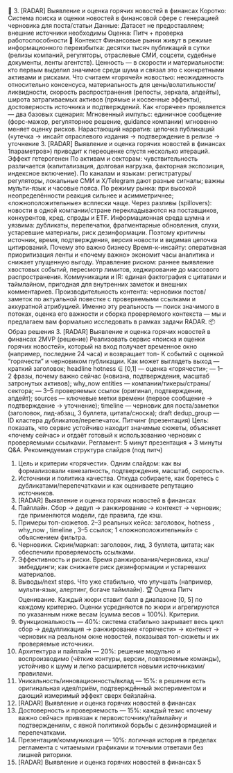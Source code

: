 📰
3. [RADAR] Выявление и
оценка горячих новостей в
финансах
Коротко: Система поиска и оценки новостей в финансовой сфере с
генерацией черновика для поста/статьи
Данные: Датасет не предоставляем; внешние источники необходимы
Оценка: Питч + проверка работоспособности
📌 Контекст
Финансовые рынки живут в режиме информационного переизбытка:
десятки тысяч публикаций в сутки (релизы компаний, регуляторы,
отраслевые СМИ, соцсети, судебные документы, ленты агентств). Ценность
— в скорости и материальности: кто первым выделил значимое среди шума
и связал это с конкретными активами и рисками.
Что считаем «горячей» новостью: неожиданность относительно консенсуса,
материальность для цены/волатильности/ликвидности, скорость
распространения (репосты, зеркала, апдейты), широта затрагиваемых
активов (прямые и косвенные эффекты), достоверность источника и
подтверждений.
Как «горячее» проявляется — два базовых сценария:
Мгновенный импульс: единичное сообщение (форс-мажор, регуляторное
решение, guidance компании) мгновенно меняет оценку рисков.
Нарастающий нарратив: цепочка публикаций («утечка → инсайт
отраслевого издания → подтверждение в релизе → уточнение
3. [RADAR] Выявление и оценка горячих новостей в финансах
1параметров») приводит к переоценке спустя несколько итераций.
Эффект гетерогенен
По активам и секторам: чувствительность различается
(капитализация, долговая нагрузка, факторная экспозиция, индексное
включение).
По каналам и языкам: регистратуры/регуляторы, локальные СМИ и
X/Telegram дают разные сигналы; важны мульти-язык и часовые
пояса.
По режиму рынка: при высокой неопределённости реакция сильнее и
асимметричнее; «ложноположительные» всплески чаще.
Через разливы (spillovers): новости в одной компании/стране
перекладываются на поставщиков, конкурентов, кред. спрэды и ETF.
Информационная среда шумна и уязвима: дубликаты, перепечатки,
фрагментарные обновления, слухи, устаревшие материалы, риск
дезинформации. Поэтому критичны источник, время, подтверждения,
версия новости и видимая цепочка цитирований.
Почему это важно бизнесу
Время-к-инсайту: оперативная приоритизация ленты и «почему
важно» экономит часы аналитика и снижает упущенную выгоду.
Управление риском: раннее выявление хвостовых событий,
пересмотр лимитов, хеджирование до массового распространения.
Коммуникации и IR: единая фактография с цитатами и таймлайном,
пригодная для внутренних заметок и внешних комментариев.
Производительность контента: черновики постов/заметок по
актуальной повестке с проверяемыми ссылками и аккуратной
атрибуцией.
Именно эту реальность — поиск значимого в потоках, оценка его важности
и сборка проверяемого контекста — мы и предлагаем вам формально
исследовать в рамках задачи RADAR.
📦 Образ решения
3. [RADAR] Выявление и оценка горячих новостей в финансах
2MVP (решение)
Реализовать сервис «поиска и оценки горячих новостей», который на вход
получает временное окно (например, последние 24 часа) и возвращает топ-
K событий с оценкой “горячести” и черновиком публикации.
Как может выглядеть выход
— краткий заголовок;
headline
hotness ∈ [0,1]
— оценка «горячести»;
— 1–2 фразы, почему важно сейчас (новизна, подтверждения,
масштаб затронутых активов);
why_now
entities
— компании/тикеры/страны/сектора;
— 3–5 проверяемых ссылок (оригинал, подтверждение,
апдейт);
sources
— ключевые метки времени (первое сообщение →
подтверждение → уточнение);
timeline
— черновик для поста/заметки (заголовок, лид-абзац, 3 буллета,
цитата/сноска);
draft
dedup_group
— ID кластера дубликатов/перепечаток.
Питчинг (презентация)
Цель: показать, что сервис устойчиво находит значимые сюжеты, объясняет
«почему сейчас» и отдаёт готовый к использованию черновик с
проверяемыми ссылками.
Регламент: 5 минут презентация + 3 минуты Q&A.
Рекомендуемая структура слайдов (под питч)
1. Цель и критерии «горячести». Одним слайдом: как вы
формализовали «внезапность, подтверждения, масштаб, скорость».
2. Источники и политика качества. Откуда собираете, как боретесь с
дубликатами/перепечатками и как оцениваете репутацию источников.
3. [RADAR] Выявление и оценка горячих новостей в финансах
33. Пайплайн. Сбор → дедуп → ранжирование → контекст → черновик;
где применяются модели, где правила, где кэш.
4. Примеры топ-сюжетов. 2–3 реальных кейса: заголовок, hotness ,
why_now , timeline , 3–5 ссылок; 1 «ложноположительный» с объяснением
фильтра.
5. Черновики. Скрин/маркап: заголовок, лид, 3 буллета, цитата; как
обеспечили проверяемость ссылками.
6. Эффективность и риски. Время ранжирования/черновика, кэш/
эмбеддинги; как снижаете риск дезинформации и устаревших
материалов.
7. Выводы/next steps. Что уже стабильно, что улучшать (например,
мульти-язык, алертинг, богаче таймлайн).
🏆 Оценка
Питч
Оценивание.
Каждый жюри ставит балл в диапазоне [0, 5] по каждому критерию.
Оценки усредняются по жюри и агрегируются по указанным ниже весам
(сумма весов = 100%).
Критерии.
1. Функциональность — 40%: система стабильно закрывает весь цикл
сбор → дедупликация → ранжирование «горячести» → контекст →
черновик на реальном окне новостей, показывая топ-сюжеты и их
проверяемые источники.
2. Архитектура и пайплайн — 20%: решение модульно и
воспроизводимо (чёткие контуры, версии, повторяемые команды),
устойчиво к шуму и легко расширяется новыми источниками/
правилами.
3. Уникальность/инновационность/вклад — 15%: в решении есть
оригинальная идея/приём, подтверждённый экспериментом и дающий
измеримый эффект сверх бейзлайна.
3. [RADAR] Выявление и оценка горячих новостей в финансах
44. Достоверность и проверяемость — 15%: каждый тезис «почему
важно сейчас» привязан к первоисточнику/таймлайну и
подтверждениям, с явной политикой борьбы с дезинформацией и
перепечатками.
5. Презентация/коммуникация — 10%: логичная история в пределах
регламента с читаемыми графиками и точными ответами без лишней
риторики.
3. [RADAR] Выявление и оценка горячих новостей в финансах
5